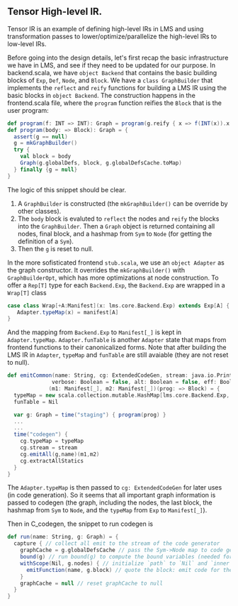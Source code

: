 ## Tensor High-level IR.

Tensor IR is an example of defining high-level IRs in LMS and using transformation passes to
lower/optimize/parallelize the high-level IRs to low-level IRs.

Before going into the design details, let's first recap the basic infrastructure we have in LMS,
and see if they need to be updated for our purpose. In backend.scala, we have
`object Backend`
that contains the basic building blocks of `Exp`, `Def`, `Node`, and `Block`.
We have a `class GraphBuilder` that implements the `reflect` and `reify` functions for
building a LMS IR using the basic blocks in `object Backend`. The construction happens in the
frontend.scala file, where the `program` function reifies the `Block` that is the user program:

``` scala
def program(f: INT => INT): Graph = program(g.reify { x => f(INT(x)).x })
def program(body: => Block): Graph = {
  assert(g == null)
  g = mkGraphBuilder()
  try {
    val block = body
    Graph(g.globalDefs, block, g.globalDefsCache.toMap)
  } finally {g = null}
}
```

The logic of this snippet should be clear.
1. A `GraphBuilder` is constructed (the `mkGraphBuilder()` can be override by other classes).
2. The `body` block is evaluted to `reflect` the nodes and `reify` the blocks into the `GraphBuilder`. Then a `Graph` object is returned containing all nodes, final block, and a hashmap from `Sym` to `Node` (for getting the definition of a `Sym`).
3. Then the `g` is reset to null.

In the more sofisticated frontend `stub.scala`, we use an `object Adapter` as the graph constructor.
It overrides the `mkGraphBuilder()` with `GraphBuilderOpt`, which has more optimizations at
node construction.
To offer a `Rep[T]` type for each `Backend.Exp`, the `Backend.Exp` are wrapped in a `Wrap[T]` class
``` scala
case class Wrap[+A:Manifest](x: lms.core.Backend.Exp) extends Exp[A] {
   Adapter.typeMap(x) = manifest[A]
}
```
And the mapping from `Backend.Exp` to `Manifest[_]` is kept in `Adapter.typeMap`.
`Adapter.funTable` is another `Adapter` state that maps from frontend functions to their
canonicalized forms. Note that after building the LMS IR in `Adapter`, `typeMap` and `funTable`
are still avaiable (they are not reset to null).

``` scala
def emitCommon(name: String, cg: ExtendedCodeGen, stream: java.io.PrintStream,
              verbose: Boolean = false, alt: Boolean = false, eff: Boolean = false)
             (m1: Manifest[_], m2: Manifest[_])(prog: => Block) = {
  typeMap = new scala.collection.mutable.HashMap[lms.core.Backend.Exp, Manifest[_]]()
  funTable = Nil

  var g: Graph = time("staging") { program(prog) }
  ...
  ...
  time("codegen") {
    cg.typeMap = typeMap
    cg.stream = stream
    cg.emitAll(g,name)(m1,m2)
    cg.extractAllStatics
  }
}
```
The `Adapter.typeMap` is then passed to `cg: ExtendedCodeGen` for later uses (in code generation). So it seems that all important graph information is passed to codegen (the
graph, including the nodes, the last block, the hashmap from `Sym` to `Node`, and the
`typeMap` from `Exp` to `Manifest[_]`).

Then in C_codegen, the snippet to run codegen is

``` scala
def run(name: String, g: Graph) = {
  capture { // collect all emit to the stream of the code generator
    graphCache = g.globalDefsCache // pass the Sym->Node map to code generator
    bound(g) // run bound(g) to compute the bound variables (needed for traversal)
    withScope(Nil, g.nodes) { // initialize `path` to `Nil` and `inner` to `g.nodes` (all nodes)
      emitFunction(name, g.block) // quote the block: emit code for the block
    }
    graphCache = null // reset graphCache to null
  }
}
```

